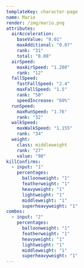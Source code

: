 ```yaml
---
templateKey: character-page
name: Mario
render: /img/mario.png
attributes:
  airAcceleration:
    baseValue: "0.01"
    maxAdditional: "0.07"
    rank: "31"
    total: "0.08"
  airSpeed:
    maxAirSpeed: "1.208"
    rank: "12"
  fallSpeed:
    fastFallSpeed: "2.4"
    maxFallSpeed: "1.5"
    rank: "50"
    speedIncrease: "60%"
  runSpeed:
    maxRunSpeed: "1.76"
    rank: "32"
  walkSpeed:
    maxWalkSpeed: "1.155"
    rank: "34"
  weight:
    class: middleweight
    rank: "27"
    value: "98"
killConfirms:
  - input: "1"
    percentages:
      balloonweight: "1"
      featherweight: "1"
      heavyweight: "1"
      lightweight: "1"
      middleweight: "1"
      superheavyweight: "1"
combos:
  - input: "2"
    percentages:
      balloonweight: "1"
      featherweight: "1"
      heavyweight: "1"
      lightweight: "1"
      middleweight: "1"
      superheavyweight: "1"
---
```

